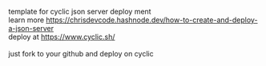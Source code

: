 template for cyclic json server deploy ment<br>
learn more https://chrisdevcode.hashnode.dev/how-to-create-and-deploy-a-json-server<br>
deploy at
https://www.cyclic.sh/
<br><br>
just fork to your github and deploy on cyclic
